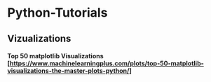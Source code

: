 # Python-Tutorials

## Vizualizations
#### Top 50 matplotlib Visualizations [https://www.machinelearningplus.com/plots/top-50-matplotlib-visualizations-the-master-plots-python/]
